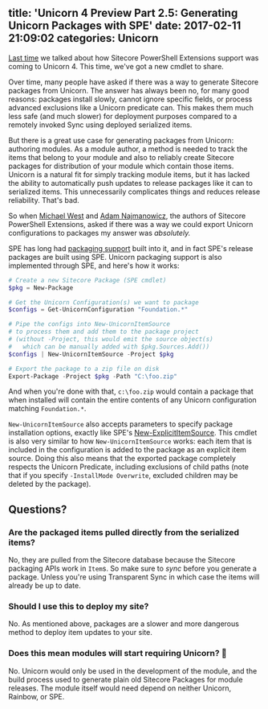 title: 'Unicorn 4 Preview Part 2.5: Generating Unicorn Packages with SPE'
date: 2017-02-11 21:09:02
categories: Unicorn
---

[Last time](/index.php/2017/02/Unicorn-4-Preview-Part-2-SPE-Support/) we talked about how Sitecore PowerShell Extensions support was coming to Unicorn 4. This time, we've got a new cmdlet to share.

Over time, many people have asked if there was a way to generate Sitecore packages from Unicorn. The answer has always been no, for many good reasons: packages install slowly, cannot ignore specific fields, or process advanced exclusions like a Unicorn predicate can. This makes them much less safe (and much slower) for deployment purposes compared to a remotely invoked Sync using deployed serialized items.

But there is a great use case for generating packages from Unicorn: authoring modules. As a module author, a method is needed to track the items that belong to your module and also to reliably create Sitecore packages for distribution of your module which contain those items. Unicorn is a natural fit for simply tracking module items, but it has lacked the ability to automatically push updates to release packages like it can to serialized items. This unnecessarily complicates things and reduces release reliability. That's bad.

So when [Michael West](https://twitter.com/MichaelWest101) and [Adam Najmanowicz](https://twitter.com/adamnaj), the authors of Sitecore PowerShell Extensions, asked if there was a way we could export Unicorn configurations to packages my answer was _absolutely._

SPE has long had [packaging support](https://doc.sitecorepowershell.com/appendix/commands/Export-Package.html#examples) built into it, and in fact SPE's release packages are built using SPE. Unicorn packaging support is also implemented through SPE, and here's how it works:

```powershell
# Create a new Sitecore Package (SPE cmdlet)
$pkg = New-Package

# Get the Unicorn Configuration(s) we want to package
$configs = Get-UnicornConfiguration "Foundation.*" 

# Pipe the configs into New-UnicornItemSource 
# to process them and add them to the package project
# (without -Project, this would emit the source object(s) 
#   which can be manually added with $pkg.Sources.Add())
$configs | New-UnicornItemSource -Project $pkg

# Export the package to a zip file on disk
Export-Package -Project $pkg -Path "C:\foo.zip"

```

And when you're done with that, `c:\foo.zip` would contain a package that when installed will contain the entire contents of any Unicorn configuration matching `Foundation.*`.

`New-UnicornItemSource` also accepts parameters to specify package installation options, exactly like SPE's [New-ExplicitItemSource](https://doc.sitecorepowershell.com/appendix/commands/New-ExplicitItemSource.html). This cmdlet is also very similar to how `New-UnicornItemSource` works: each item that is included in the configuration is added to the package as an explicit item source. Doing this also means that the exported package completely respects the Unicorn Predicate, including exclusions of child paths (note that if you specify `-InstallMode Overwrite`, excluded children may be deleted by the package).

## Questions?

### Are the packaged items pulled directly from the serialized items?

No, they are pulled from the Sitecore database because the Sitecore packaging APIs work in `Item`s. So make sure to _sync_ before you generate a package. Unless you're using Transparent Sync in which case the items will already be up to date.

### Should I use this to deploy my site?

No. As mentioned above, packages are a slower and more dangerous method to deploy item updates to your site.

### Does this mean modules will start requiring Unicorn? 🐘

No. Unicorn would only be used in the development of the module, and the build process used to generate plain old Sitecore Packages for module releases. The module itself would need depend on neither Unicorn, Rainbow, or SPE.